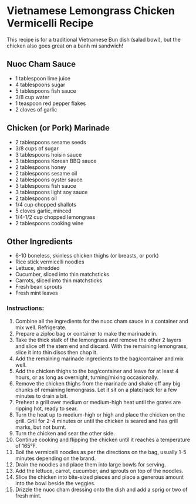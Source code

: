 # Vietnamese Lemongrass Chicken Vermicelli Recipe

This recipe is for a traditional Vietnamese Bun dish (salad bowl), but the chicken also goes great on a banh mi sandwich!

## Nuoc Cham Sauce

- 1 tablespoon lime juice
- 4 tablespoons sugar
- 5 tablespoons fish sauce
- 3/8 cup water
- 1 teaspoon red pepper flakes
- 2 cloves of garlic

## Chicken (or Pork) Marinade

- 2 tablespoons sesame seeds
- 3/8 cups of sugar
- 3 tablespoons hoisin sauce
- 3 tablespoons Korean BBQ sauce
- 2 tablespoons honey
- 2 tablespoons sesame oil
- 2 tablespoons oyster sauce
- 3 tablespoons fish sauce
- 3 tablespoons light soy sauce
- 2 tablespoons oil
- 1/4 cup chopped shallots
- 5 cloves garlic, minced
- 1/4-1/2 cup chopped lemongrass
- 2 tablespoons cooking wine

## Other Ingredients

- 6-10 boneless, skinless chicken thighs (or breasts, or pork)
- Rice stick vermicelli noodles
- Lettuce, shredded
- Cucumber, sliced into thin matchsticks
- Carrots, sliced into thin matchsticks
- Fresh bean sprouts
- Fresh mint leaves

### Instructions:

1. Combine all the ingredients for the nuoc cham sauce in a container and mix well. Refrigerate.
2. Prepare a ziploc bag or container to make the marinade in.
3. Take the thick stalk of the lemongrass and remove the other 2 layers and slice off the stem end and discard. With the remaining lemongrass, slice it into thin discs then chop it.
4. Add the remaining marinade ingredients to the bag/container and mix well.
5. Add the chicken thighs to the bag/container and leave for at least 4 hours, or as long as overnight, turning/mixing occasionally.
6. Remove the chicken thighs from the marinade and shake off any big chunks of remaining lemongrass. Let it sit on a plate/rack for a few minutes to drain a bit.
7. Preheat a grill over medium or medium-high heat until the grates are ripping hot, ready to sear.
8. Turn the heat up to medium-high or high and place the chicken on the grill. Grill for 2-4 minutes or until the chicken is seared and has grill marks, but not burnt.
9. Turn the chicken and sear the other side.
10. Continue cooking and flipping the chicken until it reaches a temperature of 165°F.
11. Boil the vermicelli noodles as per the directions on the bag, usually 1-5 minutes depending on the brand.
12. Drain the noodles and place them into large bowls for serving.
13. Add the lettuce, carrot, cucumber, and sprouts on top of the noodles.
14. Slice the chicken into bite-sized pieces and place a generous amount into the bowl beside the veggies.
15. Drizzle the nuoc cham dressing onto the dish and add a sprig or two of fresh mint.

